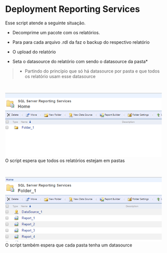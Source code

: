 # Deployment Reporting Services

Esse script atende a seguinte situação.

- Decomprime um pacote com os relatórios.

- Para para cada arquivo .rdl da faz o backup do respectivo relatório

- O upload do relatório 

- Seta o datasource  do relatório com sendo o datasource da pasta*

> * Partindo do princípio que só há datasource por pasta e que todos os relatório usam esse datasource

<br />

![O script espera que todos os relatórios estejam em pastas](https://raw.githubusercontent.com/ronaldoaf/DeploymentReportingServices/master/help/img/001.png)
<br/>
O script espera que todos os relatórios estejam em pastas

<br />
      
      

![O script também espera que cada pasta tenha um datasource](https://raw.githubusercontent.com/ronaldoaf/DeploymentReportingServices/master/help/img/002.png)
<br/>
O script também espera que cada pasta tenha um datasource
